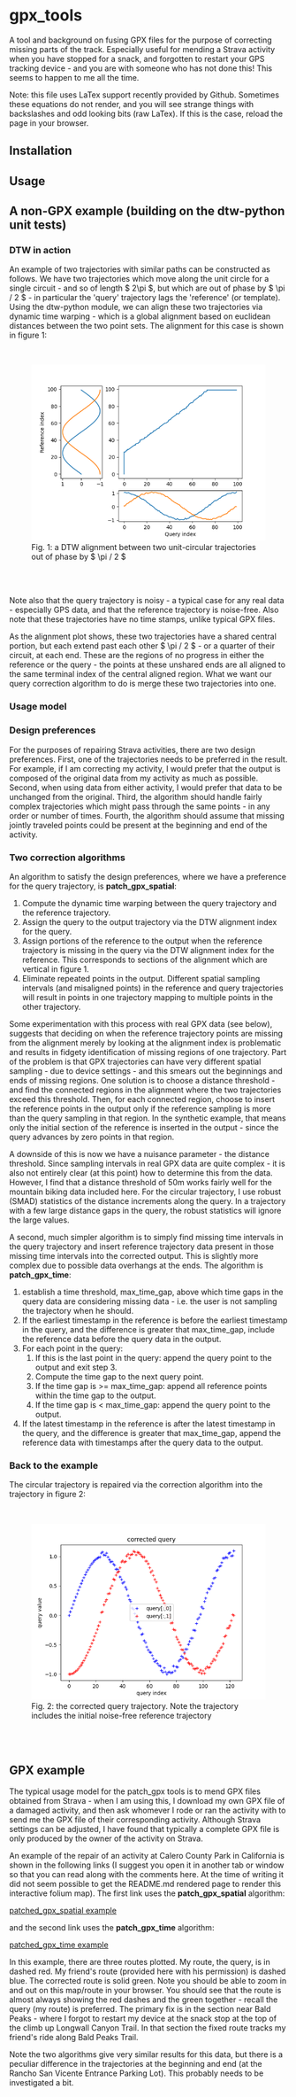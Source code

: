 # gpx_tools
<p>
A tool and background on fusing GPX files for the purpose of correcting missing parts of the track. Especially useful for mending a Strava activity when you have stopped for a snack, and forgotten to restart your GPS tracking device - and you are with someone who has not done this! This seems to happen to me all the time.
</p>

<p>
Note: this file uses LaTex support recently provided by Github. Sometimes these equations do not render, and you will see strange things with backslashes and odd looking bits (raw LaTex). If this is the case, reload the page in your browser.
</p>

## Installation

## Usage

## A non-GPX example (building on the dtw-python unit tests)

### DTW in action
<p>
An example of two trajectories with similar paths can be constructed as follows. We have two trajectories which move along the unit circle for a single circuit - and so of length $ 2\pi $, but which are out of phase by $ \pi / 2 $ - in particular the 'query' trajectory lags the 'reference' (or template). Using the dtw-python module, we can align these two trajectories via dynamic time warping - which is a global alignment based on euclidean distances between the two point sets. The alignment for this case is shown in figure 1:
</p>

<br>
<figure>
    <img src="test/test_dtw_patch.alignment.png">
    <figcaption>Fig. 1: a DTW alignment between two unit-circular trajectories out of phase by $ \pi / 2 $ </figcaption>
    <br>
</figure>
<br>

<p>
Note also that the query trajectory is noisy - a typical case for any real data - especially GPS data, and that the reference trajectory is noise-free. Also note that these trajectories have no time stamps, unlike typical GPX files.
</p>

<p>
As the alignment plot shows, these two trajectories have a shared central portion, but each extend past each other $ \pi / 2 $ - or a quarter of their circuit, at each end. These are the regions of no progress in either the reference or the query - the points at these unshared ends are all aligned to the same terminal index of the central aligned region. What we want our query correction algorithm to do is merge these two trajectories into one.
</p>

### Usage model

### Design preferences
<p> For the purposes of repairing Strava activities, there are two design preferences. First, one of the trajectories needs to be preferred in the result. For example, if I am correcting my activity, I would prefer that the output is composed of the original data from my activity as much as possible. Second, when using data from either activity, I would prefer that data to be unchanged from the original. Third, the algorithm should handle fairly complex trajectories which might pass through the same points - in any order or number of times. Fourth, the algorithm should assume that missing jointly traveled points could be present at the beginning and end of the activity.</p>

### Two correction algorithms

An algorithm to satisfy the design preferences, where we have a preference for the query trajectory, is <b>patch_gpx_spatial</b>:
<ol>
<li> Compute the dynamic time warping between the query trajectory and the reference trajectory. </li>
<li> Assign the query to the output trajectory via the DTW alignment index for the query.</li>
<li> Assign portions of the reference to the output when the reference trajectory is missing in the query via the DTW alignment index for the reference. This corresponds to sections of the alignment which are vertical in figure 1.</li>
<li>Eliminate repeated points in the output. Different spatial sampling intervals (and misaligned points) in the reference and query trajectories will result in points in one trajectory mapping to multiple points in the other trajectory.</li>
</ol>

<p>
Some experimentation with this process with real GPX data (see below), suggests that deciding on when the reference trajectory points are missing from the alignment merely by looking at the alignment index is problematic and results in fidgety identification of missing regions of one trajectory. Part of the problem is that GPX trajectories can have very different spatial sampling - due to device settings - and this smears out the beginnings and ends of missing regions. One solution is to choose a distance threshold - and find the connected regions in the alignment where the two trajectories exceed this threshold. Then, for each connected region, choose to insert the reference points in the output only if the reference sampling is more than the query sampling in that region. In the synthetic example, that means only the initial section of the reference is inserted in the output - since the query advances by zero points in that region.

A downside of this is now we have a nuisance parameter - the distance threshold. Since sampling intervals in real GPX data are quite complex - it is also not entirely clear (at this point) how to determine this from the data. However, I find that a distance threshold of 50m works fairly well for the mountain biking data included here. For the circular trajectory, I use robust (SMAD) statistics of the distance increments along the query. In a trajectory with a few large distance gaps in the query, the robust statistics will ignore the large values.
</p>

A second, much simpler algorithm is to simply find missing time intervals in the query trajectory and insert reference trajectory data present in those missing time intervals into the corrected output. This is slightly more complex due to possible data overhangs at the ends. The algorithm is <b>patch_gpx_time</b>:

<ol>
<li> establish a time threshold, max_time_gap, above which time gaps in the query data are considering missing data - i.e. the user is not sampling the trajectory when he should.</li>
<li> If the earliest timestamp in the reference is before the earliest timestamp in the query, and the difference is greater that max_time_gap, include the reference data before the query data in the output. </li>
<li> For each point in the query:
<ol>
<li>If this is the last point in the query: append the query point to the output and exit step 3.</li>
<li>Compute the time gap to the next query point.</li>
<li>If the time gap is >= max_time_gap: append all reference points within the time gap to the output.</li>
<li>If the time gap is < max_time_gap: append the query point to the output.</li>
</ol>
<li> If the latest timestamp in the reference is after the latest timestamp in the query, and the difference is greater that max_time_gap, append the reference data with timestamps after the query data to the output. </li>
</ol>

### Back to the example
<p>
The circular trajectory is repaired via the correction algorithm into the trajectory in figure 2:
</p>

<br>
<figure>
    <img src="test/test_dtw_patch.corrected.png">
    <figcaption>Fig. 2: the corrected query trajectory. Note the trajectory includes the initial noise-free reference trajectory
    </figcaption>
    <br>
</figure>
<br>

## GPX example

The typical usage model for the patch_gpx tools is to mend GPX files obtained from Strava - when I am using this, I download my own GPX file of a damaged activity, and then ask whomever I rode or ran the activity with to send me the GPX file of their corresponding activity. Although Strava settings can be adjusted, I have found that typically a complete GPX file is only produced by the owner of the activity on Strava.

An example of the repair of an activity at Calero County Park in California is shown in the following links (I suggest you open it in another tab or window so that you can read along with the comments here. At the time of writing it did not seem possible to get the README.md rendered page to render this interactive folium map). The first link uses the <b>patch_gpx_spatial</b> algorithm:

[patched_gpx_spatial example](https://stuartgjohnson.github.io/gpx_tools/test/calero_patched_spatial.html)

and the second link uses the <b>patch_gpx_time</b> algorithm:

[patched_gpx_time example](https://stuartgjohnson.github.io/gpx_tools/test/calero_patched_time.html)

In this example, there are three routes plotted. My route, the query, is in dashed red. My friend's route (provided here with his permission) is dashed blue. The corrected route is solid green. Note you should be able to zoom in and out on this map/route in your browser. You should see that the route is almost always showing the red dashes and the green together - recall the query (my route) is preferred. The primary fix is in the section near Bald Peaks - where I forgot to restart my device at the snack stop at the top of the climb up Longwall Canyon Trail. In that section the fixed route tracks my friend's ride along Bald Peaks Trail.

Note the two algorithms give very similar results for this data, but there is a peculiar difference in the trajectories at the beginning and end (at the Rancho San Vicente Entrance Parking Lot). This probably needs to be investigated a bit.

